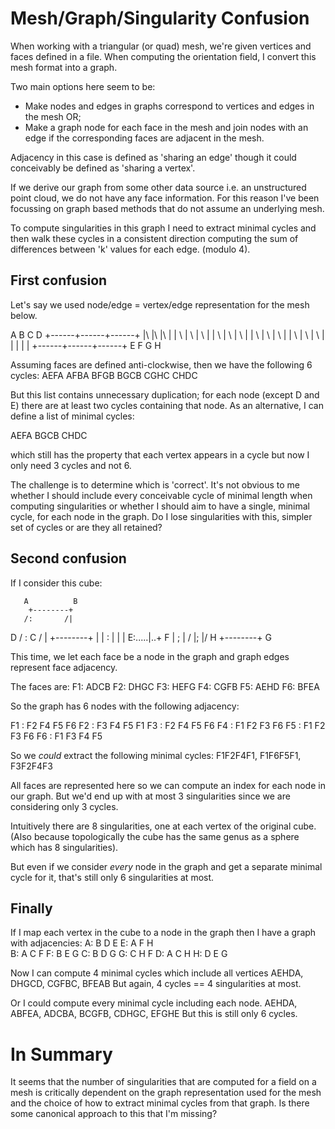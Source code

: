 
# Mesh/Graph/Singularity Confusion

When working with a triangular (or quad) mesh, we're given vertices and faces defined in a file. When computing the orientation field, I convert this mesh format into a graph.

Two main options here seem to be:

* Make nodes and edges in graphs correspond to vertices and edges in the mesh OR;
* Make a graph node for each face in the mesh and join nodes with an edge if the corresponding faces are adjacent in the mesh.

Adjacency in this case is defined as 'sharing an edge' though it could conceivably be defined as 'sharing a vertex'.

If we derive our graph from some other data source i.e. an unstructured point cloud, we do not have any face information. For this reason I've been focussing on graph based methods that do not assume an underlying mesh.

To compute singularities in this graph I need to extract minimal cycles and then walk these cycles in a consistent direction computing the sum of differences between 'k' values for each edge. (modulo 4).


## First confusion

Let's say we used node/edge = vertex/edge representation for the mesh below.

A      B      C      D
+------+------+------+
|\     |\     |\     |
| \    | \    | \    |
|  \   |  \   |  \   |
|   \  |   \  |   \  |
|    \ |    \ |    \ |
|     \|     \|     \|
+------+------+------+
E      F      G      H

Assuming faces are defined anti-clockwise, then we have the following 6 cycles:
AEFA AFBA
BFGB BGCB
CGHC CHDC

But this list contains unnecessary duplication; for each node (except D and E) there are at least two cycles containing that node.
As an alternative, I can define a list of minimal cycles:

AEFA BGCB CHDC

which still has the property that each vertex appears in a cycle but now I only need 3 cycles and not 6.

The challenge is to determine which is 'correct'.  It's not obvious to me whether I should include every conceivable cycle of minimal length
when computing singularities or whether I should aim to have a single, minimal cycle, for each node in the graph.
Do I lose singularities with this, simpler set of cycles or are they all retained?


## Second confusion

If I consider this cube:

       A          B
        +--------+
       /:       /|
   D  / :    C / |
     +--------+  |
     |  :     |  |
     | E:.....|..+ F
     | ;      | /
     |;       |/
   H +--------+ G

   This time, we let each face be a node in the graph and graph edges represent face adjacency.

   The faces are:
   F1: ADCB     F2: DHGC
   F3: HEFG     F4: CGFB
   F5: AEHD     F6: BFEA

   So the graph has 6 nodes with the following adjacency:

   F1 : F2 F4 F5 F6
   F2 : F3 F4 F5 F1
   F3 : F2 F4 F5 F6
   F4 : F1 F2 F3 F6
   F5 : F1 F2 F3 F6
   F6 : F1 F3 F4 F5

   So we *could* extract the following minimal cycles:
   F1F2F4F1, F1F6F5F1, F3F2F4F3

   All faces are represented here so we can compute an index for each node in our graph.
   But we'd end up with at most 3 singularities since we are considering only 3 cycles.

   Intuitively there are 8 singularities, one at each vertex of the original cube.
   (Also because topologically the cube has the same genus as a sphere which has 8 singularities).

   But even if we consider _every_ node in the graph and get a separate minimal cycle for it, that's still only 6 singularities at most.

   ## Finally
   If I map each vertex in the cube to a node in the graph then I have a graph with adjacencies:
   A: B D E       E: A F H       
   B: A C F       F: B E G
   C: B D G       G: C H F
   D: A C H       H: D E G

   Now I can compute 4 minimal cycles which include all vertices
   AEHDA, DHGCD, CGFBC, BFEAB
   But again, 4 cycles == 4 singularities at most.

   Or I could compute every minimal cycle including each node.
   AEHDA, ABFEA, ADCBA,
   BCGFB, CDHGC, EFGHE
   But this is still only 6 cycles.

   # In Summary
   It seems that the number of singularities that are computed for a field on a mesh is critically dependent on the graph representation used for the mesh and the choice of how to extract minimal cycles from that graph. Is there some canonical approach to this that I'm missing?
